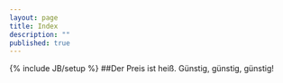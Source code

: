 ```yaml
---
layout: page
title: Index
description: ""
published: true
---
```


{% include JB/setup %}
##Der Preis ist heiß.
Günstig, günstig, günstig!

